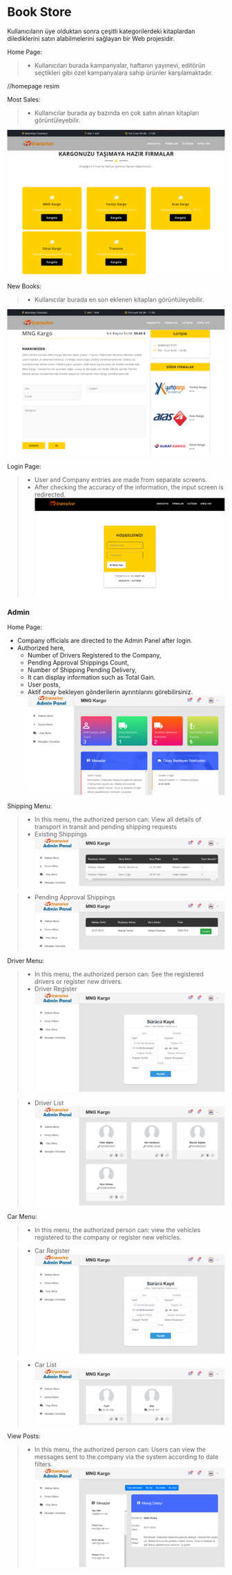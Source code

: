 # Book Store
Kullanıcıların üye olduktan sonra çeşitli kategorilerdeki kitaplardan dilediklerini satın alabilmelerini sağlayan bir Web projesidir.

Home Page:
>* Kullanıcıları burada kampanyalar, haftanın yayınevi, editörün seçtikleri gibi özel kampanyalara sahip ürünler karşılamaktadır.

//homepage resim

Most Sales:
>* Kullanıcılar burada ay bazında en çok satın alınan kitapları görüntüleyebilir.

![Image of Yaktocat](https://raw.githubusercontent.com/enesoruc/Transivo-Shipping-Otomation/master/UI%20Pages%20Pictures/Shipping.png)

New Books:
>* Kullanıcılar burada en son eklenen kitapları görüntüleyebilir.

![Image of Yaktocat](https://raw.githubusercontent.com/enesoruc/Transivo-Shipping-Otomation/master/UI%20Pages%20Pictures/CompanyDetaill.png)

Login Page:
>* User and Company entries are made from separate screens.
>* After checking the accuracy of the information, the input screen is redirected.
![Image of Yaktocat](https://raw.githubusercontent.com/enesoruc/Transivo-Shipping-Otomation/master/UI%20Pages%20Pictures/LoginPage.png)
### Admin

Home Page:
* Company officials are directed to the Admin Panel after login.
* Authorized here,
   * Number of Drivers Registered to the Company,
   * Pending Approval Shippings Count,
   * Number of Shipping Pending Delivery,
   * It can display information such as Total Gain.
   * User posts,
   * Aktif onay bekleyen gönderilerin ayrıntılarını görebilirsiniz.
![Image of Yaktocat](https://raw.githubusercontent.com/enesoruc/Transivo-Shipping-Otomation/master/UI%20Pages%20Pictures/Admin%20Panel.png)

Shipping Menu:
>* In this menu, the authorized person can: View all details of transport in transit and pending shipping requests
 >* Existing Shippings
![Image of Yaktocat](https://raw.githubusercontent.com/enesoruc/Transivo-Shipping-Otomation/master/UI%20Pages%20Pictures/ListShippings.png)

>*  Pending Approval Shippings
![Image of Yaktocat](https://raw.githubusercontent.com/enesoruc/Transivo-Shipping-Otomation/master/UI%20Pages%20Pictures/ListWait.png)

Driver Menu:
>* In this menu, the authorized person can: See the registered drivers or register new drivers.
>* Driver Register
![Image of Yaktocat](https://raw.githubusercontent.com/enesoruc/Transivo-Shipping-Otomation/master/UI%20Pages%20Pictures/DriverRegister.png)

>* Driver List
![Image of Yaktocat](https://raw.githubusercontent.com/enesoruc/Transivo-Shipping-Otomation/master/UI%20Pages%20Pictures/ListDrivers.png)

Car Menu:
>* In this menu, the authorized person can: view the vehicles registered to the company or register new vehicles.

>* Car Register
![Image of Yaktocat](https://raw.githubusercontent.com/enesoruc/Transivo-Shipping-Otomation/master/UI%20Pages%20Pictures/DriverRegister.png)

>* Car List
![Image of Yaktocat](https://raw.githubusercontent.com/enesoruc/Transivo-Shipping-Otomation/master/UI%20Pages%20Pictures/ListVehicles.png)

View Posts:
>* In this menu, the authorized person can: Users can view the messages sent to the company via the system according to date filters.
![Image of Yaktocat](https://raw.githubusercontent.com/enesoruc/Transivo-Shipping-Otomation/master/UI%20Pages%20Pictures/ListMessages.png)
